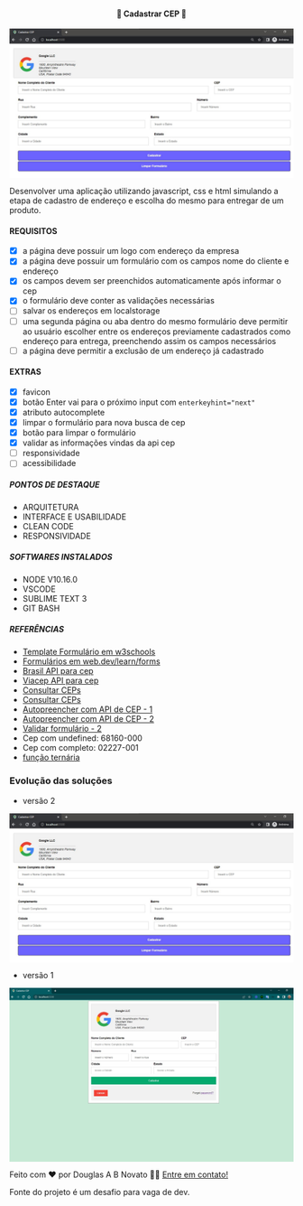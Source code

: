 <h4 align="center"> 
	🚧 Cadastrar CEP 🚀
</h4>

<p align="center" style="display: flex; align-items: flex-start; justify-content: center;">
  <img alt="versão 1 do projeto" title="#CadastrarCEP" src="./.github/tela-2.jpg">
</p> 
 
Desenvolver uma aplicação utilizando javascript, css e html simulando a etapa de cadastro de endereço e escolha do mesmo para entregar de um produto.
 
#### REQUISITOS

- [x] a página deve possuir um logo com endereço da empresa
- [x] a página deve possuir um formulário com os campos nome do cliente e endereço
- [x] os campos devem ser preenchidos automaticamente após informar o cep
- [x] o formulário deve conter as validações necessárias
- [ ] salvar os endereços em localstorage
- [ ] uma segunda página ou aba dentro do mesmo formulário deve permitir ao usuário escolher entre os endereços previamente cadastrados como endereço para entrega, preenchendo assim os campos necessários
- [ ] a página deve permitir a exclusão de um endereço já cadastrado

#### EXTRAS

- [x] favicon
- [x] botão Enter vai para o próximo input com `enterkeyhint="next"`
- [x] atributo autocomplete
- [x] limpar o formulário para nova busca de cep
- [x] botão para limpar o formulário
- [x] validar as informações vindas da api cep
- [ ] responsividade
- [ ] acessibilidade

#####  PONTOS DE DESTAQUE
	 
  - ARQUITETURA 
  - INTERFACE E USABILIDADE
  - CLEAN CODE
  - RESPONSIVIDADE
	  
#####  SOFTWARES INSTALADOS
	  
  - NODE V10.16.0
  - VSCODE
  - SUBLIME TEXT 3
  - GIT BASH

#####  REFERÊNCIAS

  - [Template Formulário em w3schools](https://www.w3schools.com/howto/howto_css_login_form.asp)
  - [Formulários em web.dev/learn/forms](https://web.dev/learn/forms/)
  - [Brasil API para cep](https://brasilapi.com.br/docs#tag/CEP)
  - [Viacep API para cep](https://viacep.com.br/)
  - [Consultar CEPs](https://cep.guiamais.com.br/)
  - [Consultar CEPs](https://buscacepinter.correios.com.br/app/endereco/index.php)  
  - [Autopreencher com API de CEP - 1](https://www.youtube.com/watch?v=nJtwKUQkAGo&t=1033s)    
  - [Autopreencher com API de CEP - 2](https://www.youtube.com/watch?v=imk6Y0viabg)
  - [Validar formulário - 2](https://www.youtube.com/watch?v=SazrvkE7t-g)
  - Cep com undefined: 68160-000 
  - Cep com completo: 02227-001
  - [função ternária](https://developer.mozilla.org/pt-BR/docs/Web/JavaScript/Reference/Operators/Conditional_Operator)

###  Evolução das soluções

- versão 2
<p align="center" style="display: flex; align-items: flex-start; justify-content: center;">
  <img alt="versão 1 do projeto" title="#CadastrarCEP" src="./.github/tela-2.jpg">
</p> 

- versão 1
<p align="center" style="display: flex; align-items: flex-start; justify-content: center;">
  <img alt="versão 1 do projeto" title="#CadastrarCEP" src="./.github/tela-1.jpg">
</p> 


Feito com ❤️ por Douglas A B Novato 👋🏽 [Entre em contato!](https://www.linkedin.com/in/douglasabnovato/)
 
Fonte do projeto é um desafio para vaga de dev.
